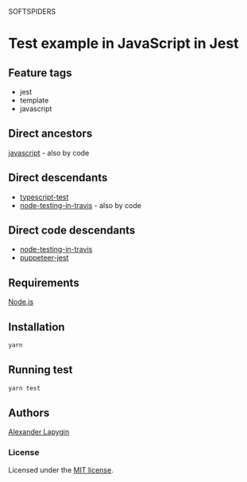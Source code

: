 SOFTSPIDERS

# Test example in JavaScript in Jest


## Feature tags

- jest
- template
- javascript

## Direct ancestors

[javascript](https://github.com/softspider/javascript) - also by code

## Direct descendants

* [typescript-test](https://github.com/softspider/typescript-test)
* [node-testing-in-travis](https://github.com/softspider/node-testing-in-travis) - also by code


## Direct code descendants

* [node-testing-in-travis](https://github.com/softspider/node-testing-in-travis)
* [puppeteer-jest](https://github.com/softspider/puppeteer-jest)


## Requirements

[Node.js](https://nodejs.org/en/download/package-manager/)

## Installation

```sh
yarn
```

## Running test

```sh
yarn test
```

## Authors

[Alexander Lapygin](https://github.com/AlexanderLapygin)

### License

Licensed under the [MIT license](./LICENSE).
